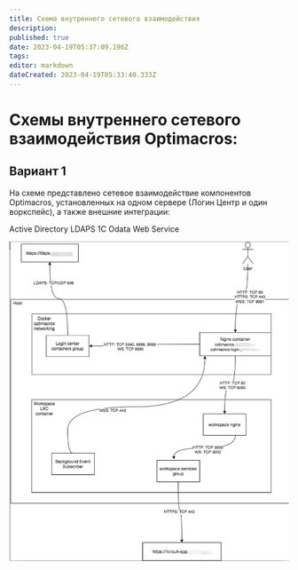 ```yaml
---
title: Схема внутреннего сетевого взаимодействия
description: 
published: true
date: 2023-04-19T05:37:09.196Z
tags: 
editor: markdown
dateCreated: 2023-04-19T05:33:40.333Z
---
```


# Схемы внутреннего сетевого взаимодействия Optimacros:
## Вариант 1
На схеме представлено сетевое взаимодействие компонентов Optimacros, установленных на одном сервере (Логин Центр и один воркспейс), а также внешние интеграции:

Active Directory LDAPS
1C Odata Web Service

![servernetworkschema1.png](/general/servernetworkschema1.png)